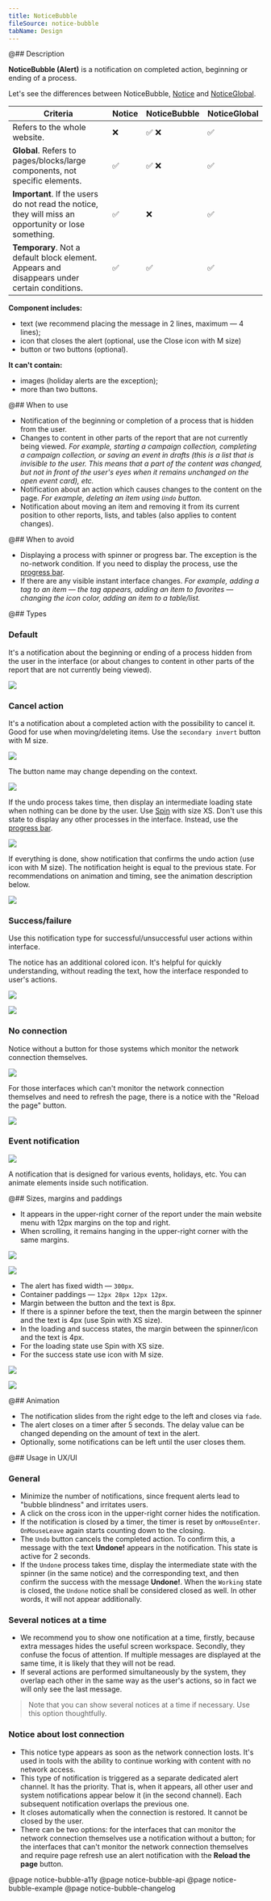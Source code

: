 ```yaml
---
title: NoticeBubble
fileSource: notice-bubble
tabName: Design
---
```


@## Description

**NoticeBubble (Alert)** is a notification on completed action, beginning or ending of a process.

Let's see the differences between NoticeBubble, [Notice](/components/notice/) and [NoticeGlobal](/components/notice-global/).

| Criteria                                                                                             | Notice | NoticeBubble | NoticeGlobal |
| ---------------------------------------------------------------------------------------------------- | ------ | ------------ | ------------ |
| Refers to the whole website.                                                                         | ❌     | ✅ ❌        | ✅           |
| **Global**. Refers to pages/blocks/large components, not specific elements.                          | ✅     | ✅ ❌        | ✅           |
| **Important**. If the users do not read the notice, they will miss an opportunity or lose something. | ✅     | ❌           | ✅           |
| **Temporary**. Not a default block element. Appears and disappears under certain conditions.         | ✅     | ✅           | ✅           |

**Component includes:**

- text (we recommend placing the message in 2 lines, maximum — 4 lines);
- icon that closes the alert (optional, use the Close icon with M size)
- button or two buttons (optional).

**It can't contain:**

- images (holiday alerts are the exception);
- more than two buttons.

@## When to use

- Notification of the beginning or completion of a process that is hidden from the user.
- Changes to content in other parts of the report that are not currently being viewed. _For example, starting a campaign collection, completing a campaign collection, or saving an event in drafts (this is a list that is invisible to the user. This means that a part of the content was changed, but not in front of the user's eyes when it remains unchanged on the open event card), etc._
- Notification about an action which causes changes to the content on the page. _For example, deleting an item using `Undo` button._
- Notification about moving an item and removing it from its current position to other reports, lists, and tables (also applies to content changes).

@## When to avoid

- Displaying a process with spinner or progress bar. The exception is the no-network condition. If you need to display the process, use the [progress bar](/components/progress-bar/).
- If there are any visible instant interface changes. _For example, adding a tag to an item — the tag appears, adding an item to favorites — changing the icon color, adding an item to a table/list._

@## Types

### Default

It's a notification about the beginning or ending of a process hidden from the user in the interface (or about changes to content in other parts of the report that are not currently being viewed).

![](static/text1.png)

### Cancel action

It's a notification about a completed action with the possibility to cancel it. Good for use when moving/deleting items. Use the `secondary invert` button with M size.

![](static/default.png)

The button name may change depending on the context.

![](static/reload-btn.png)

If the undo process takes time, then display an intermediate loading state when nothing can be done by the user. Use [Spin](/components/spin/) with size XS. Don't use this state to display any other processes in the interface. Instead, use the [progress bar](/components/progress-bar/).

![](static/default-loading.png)

If everything is done, show notification that confirms the undo action (use icon with M size). The notification height is equal to the previous state. For recommendations on animation and timing, see the animation description below.

![](static/default-success.png)

### Success/failure

Use this notification type for successful/unsuccessful user actions within interface.

The notice has an additional colored icon. It's helpful for quickly understanding, without reading the text, how the interface responded to user's actions.

![](static/success-notice.png)

![](static/warning-notice.png)

### No connection

Notice without a button for those systems which monitor the network connection themselves.

![](static/notice.png)

For those interfaces which can't monitor the network connection themselves and need to refresh the page, there is a notice with the "Reload the page" button.

![](static/reload.png)

### Event notification

![](static/event-alert.png)

A notification that is designed for various events, holidays, etc. You can animate elements inside such notification.

@## Sizes, margins and paddings

- It appears in the upper-right corner of the report under the main website menu with 12px margins on the top and right.
- When scrolling, it remains hanging in the upper-right corner with the same margins.

![](static/noticeBubble1.png)

![](static/noticeBubble2.png)

- The alert has fixed width — `300px`.
- Container paddings — `12px 28px 12px 12px`.
- Margin between the button and the text is 8px.
- If there is a spinner before the text, then the margin between the spinner and the text is 4px (use Spin with XS size).
- In the loading and success states, the margin between the spinner/icon and the text is 4px.
- For the loading state use Spin with XS size.
- For the success state use icon with M size.

![](static/paddings-1.png)

![](static/paddings-2.png)

@## Animation

- The notification slides from the right edge to the left and closes via `fade`.
- The alert closes on a timer after 5 seconds. The delay value can be changed depending on the amount of text in the alert.
- Optionally, some notifications can be left until the user closes them.

@## Usage in UX/UI

### General

- Minimize the number of notifications, since frequent alerts lead to "bubble blindness" and irritates users.
- A click on the cross icon in the upper-right corner hides the notification.
- If the notification is closed by a timer, the timer is reset by `onMouseEnter`. `OnMouseLeave` again starts counting down to the closing.
- The `Undo` button cancels the completed action. To confirm this, a message with the text **Undone!** appears in the notification. This state is active for 2 seconds.
- If the `Undone` process takes time, display the intermediate state with the spinner (in the same notice) and the corresponding text, and then confirm the success with the message **Undone!**. When the `Working` state is closed, the `Undone` notice shall be considered closed as well. In other words, it will not appear additionally.

### Several notices at a time

- We recommend you to show one notification at a time, firstly, because extra messages hides the useful screen workspace. Secondly, they confuse the focus of attention. If multiple messages are displayed at the same time, it is likely that they will not be read.
- If several actions are performed simultaneously by the system, they overlap each other in the same way as the user's actions, so in fact we will only see the last message.

> Note that you can show several notices at a time if necessary. Use this option thoughtfully.

### Notice about lost connection

- This notice type appears as soon as the network connection losts. It's used in tools with the ability to continue working with content with no network access.
- This type of notification is triggered as a separate dedicated alert channel. It has the priority. That is, when it appears, all other user and system notifications appear below it (in the second channel). Each subsequent notification overlaps the previous one.
- It closes automatically when the connection is restored. It cannot be closed by the user.
- There can be two options: for the interfaces that can monitor the network connection themselves use a notification without a button; for the interfaces that can't monitor the network connection themselves and require page refresh use an alert notification with the **Reload the page** button.

@page notice-bubble-a11y
@page notice-bubble-api
@page notice-bubble-example
@page notice-bubble-changelog
